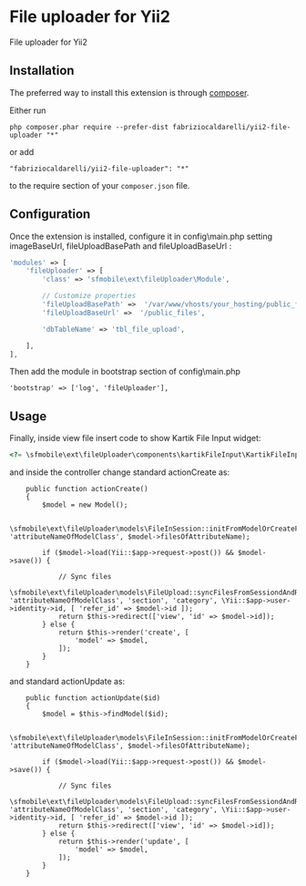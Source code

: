 File uploader for Yii2
======================
File uploader for Yii2

Installation
------------

The preferred way to install this extension is through [composer](http://getcomposer.org/download/).

Either run

```
php composer.phar require --prefer-dist fabriziocaldarelli/yii2-file-uploader "*"
```

or add

```
"fabriziocaldarelli/yii2-file-uploader": "*"
```

to the require section of your `composer.json` file.


Configuration
-----

Once the extension is installed, configure it in config\main.php setting imageBaseUrl, fileUploadBasePath and fileUploadBaseUrl :

```php
'modules' => [
    'fileUploader' => [
        'class' => 'sfmobile\ext\fileUploader\Module',

        // Customize properties
        'fileUploadBasePath' =>  '/var/www/vhosts/your_hosting/public_files',
        'fileUploadBaseUrl' =>  '/public_files',

        'dbTableName' => 'tbl_file_upload',

    ],
],    
```

Then add the module in bootstrap section of config\main.php

```
'bootstrap' => ['log', 'fileUploader'],
```


Usage
-----

Finally, inside view file insert code to show Kartik File Input widget:

```php
<?= \sfmobile\ext\fileUploader\components\kartikFileInput\KartikFileInput::widget(['model' => $model, 'modelName' => 'nameOfModelClass', 'attributeName' => 'attributeNameOfModelClass', 'acceptedTypes' => 'image/*', 'maxFileCount' => 999]); ?>
```

and inside the controller change standard actionCreate as:

```
    public function actionCreate()
    {
        $model = new Model();

        \sfmobile\ext\fileUploader\models\FileInSession::initFromModelOrCreateFromForm('nameOfModelClass', 'attributeNameOfModelClass', $model->filesOfAttributeName);

        if ($model->load(Yii::$app->request->post()) && $model->save()) {

            // Sync files
            \sfmobile\ext\fileUploader\models\FileUpload::syncFilesFromSessiondAndRemoveFromSession('nameOfModelClass', 'attributeNameOfModelClass', 'section', 'category', \Yii::$app->user->identity->id, [ 'refer_id' => $model->id ]);             
            return $this->redirect(['view', 'id' => $model->id]);
        } else {
            return $this->render('create', [
                'model' => $model,
            ]);
        }
    }
```

and standard actionUpdate as:

```
    public function actionUpdate($id)
    {
        $model = $this->findModel($id);

        \sfmobile\ext\fileUploader\models\FileInSession::initFromModelOrCreateFromForm('nameOfModelClass', 'attributeNameOfModelClass', $model->filesOfAttributeName);

        if ($model->load(Yii::$app->request->post()) && $model->save()) {

            // Sync files
            \sfmobile\ext\fileUploader\models\FileUpload::syncFilesFromSessiondAndRemoveFromSession('nameOfModelClass', 'attributeNameOfModelClass', 'section', 'category', \Yii::$app->user->identity->id, [ 'refer_id' => $model->id ]);            
            return $this->redirect(['view', 'id' => $model->id]);
        } else {
            return $this->render('update', [
                'model' => $model,
            ]);
        }
    }
```

